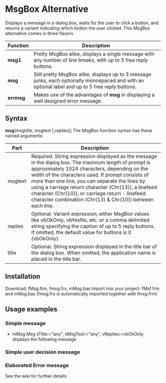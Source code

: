 # MsgBox Alternative

Displays a message in a dialog box, waits for the user to click a button, and returns a variant indicating which button the user clicked. This MsgBox alternative comes in three flavors

| Function | Description |
| -------- | ----------- |
| **msg1** | Pretty MsgBox alike, displays a single message with any number of line breaks, with up to 5 free reply buttons. |
| **msg** | Still pretty MsgBox alike, displays up to 3 message junks, each optionally monospaced and with an optional label and up to 5 free reply buttons. |
| **errmsg** | Makes use of the advantages of **msg** in displaying a well designed error message. |


## Syntax
**msg**(msgtitle, msgtext [,replies])
The MsgBox function syntax has these named arguments:

| Part | Description |
| ---- | ----------- |
| msgtext | Required. String expression displayed as the message in the dialog box. The maximum length of prompt is approximately 1024 characters, depending on the width of the characters used. If prompt consists of more than one line, you can separate the lines by using a carriage return character (Chr(13)), a linefeed character (Chr(10)), or carriage return - linefeed character combination (Chr(13) & Chr(10)) between each line. |
| replies | Optional. Variant expression, either MsgBox values like vbOkOnly, vbYesNo, etc. or a comma delimited string specifying the caption of up to 5 reply buttons. If omitted, the default value for buttons is 0 (vbOkOnly). |
| title | Optional. String expression displayed in the title bar of the dialog box. When omitted, the application name is placed in the title bar. |

## Installation

Download: fMsg.frm, fmsg.frx, mMsg.bas
Import into your project: fMsf.frm and mMsg.bas (fmsg.frx is automatically imported together with fmsg.frm)



## Usage examples
### Simple message
- mMsg.Msg sTitle:="any", sMsgText:="any", vReplies:=vbOkOnly
  displays the following message

### Simple user decision message

### Elaborated Error message

See the wiki for further details
